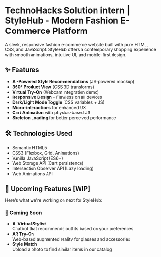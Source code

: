 # TechnoHacks Solution intern  |  StyleHub - Modern Fashion E-Commerce Platform

A sleek, responsive fashion e-commerce website built with pure HTML, CSS, and JavaScript. StyleHub offers a contemporary shopping experience with smooth animations, intuitive UI, and mobile-first design.

## ✨ Features

- **AI-Powered Style Recommendations** (JS-powered mockup)
- **360° Product View** (CSS 3D transforms)
- **Virtual Try-On** (Webcam integration demo)
- **Responsive Design** - Flawless on all devices
- **Dark/Light Mode Toggle** (CSS variables + JS)
- **Micro-interactions** for enhanced UX
- **Cart Animation** with physics-based JS
- **Skeleton Loading** for better perceived performance

## 🛠 Technologies Used

- Semantic HTML5
- CSS3 (Flexbox, Grid, Animations)
- Vanilla JavaScript (ES6+)
- Web Storage API (Cart persistence)
- Intersection Observer API (Lazy loading)
- Web Animations API

## 🚧 Upcoming Features [WIP]

Here's what we're working on next for StyleHub:

### 🔮 Coming Soon
- **AI Virtual Stylist**  
  Chatbot that recommends outfits based on your preferences
- **AR Try-On**  
  Web-based augmented reality for glasses and accessories
- **Style Match**  
  Upload a photo to find similar items in our catalog
